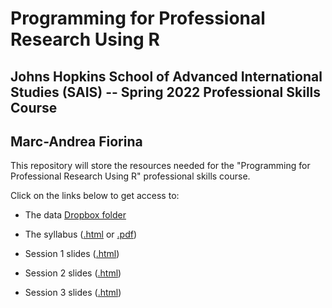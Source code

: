 # Programming for Professional Research Using R

## Johns Hopkins School of Advanced International Studies (SAIS) -- Spring 2022 Professional Skills Course

## Marc-Andrea Fiorina

This repository will store the resources needed for the "Programming for Professional Research Using R" professional skills course.

Click on the links below to get access to:

- The data [Dropbox folder](https://www.dropbox.com/sh/hx6r5hcqvndorgu/AAA2LbKrtMXmJSaPUsMpN2_2a?dl=0)

- The syllabus ([.html](https://mfiorina.github.io/sais_r_course/syllabus/r_course_syllabus.html) or [.pdf](https://mfiorina.github.io/sais_r_course/syllabus/r_course_syllabus.pdf))

- Session 1 slides ([.html](https://mfiorina.github.io/sais_r_course/session_1/session_1.html))

- Session 2 slides ([.html](https://mfiorina.github.io/sais_r_course/session_2/session_2.html))

- Session 3 slides ([.html](https://mfiorina.github.io/sais_r_course/session_3/session_3.html))
